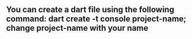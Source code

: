 You can create a dart file using the following command:
    dart create -t console project-name;
    change project-name with your name
--------------------------------------------------------------------



